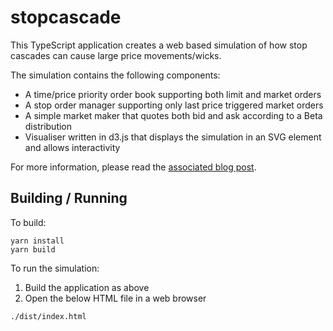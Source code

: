 # stopcascade

This TypeScript application creates a web based simulation of how stop cascades can cause large price movements/wicks.

The simulation contains the following components:

- A time/price priority order book supporting both limit and market orders
- A stop order manager supporting only last price triggered market orders
- A simple market maker that quotes both bid and ask according to a Beta distribution
- Visualiser written in d3.js that displays the simulation in an SVG element and allows interactivity

For more information, please read the [associated blog post](https://machow.ski/posts/scamwicks-and-stop-cascades/).
## Building / Running
To build:

    yarn install
    yarn build

To run the simulation:

  1. Build the application as above
  2. Open the below HTML file in a web browser

    ./dist/index.html
